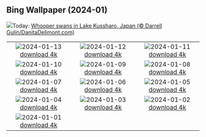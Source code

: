 ## Bing Wallpaper (2024-01)
![](https://www.bing.com/th?id=OHR.HokkaidoSwans_EN-IN2668123953_UHD.jpg&w=1000)Today: [Whooper swans in Lake Kussharo, Japan (© Darrell Gulin/DanitaDelimont.com)](https://www.bing.com/th?id=OHR.HokkaidoSwans_EN-IN2668123953_UHD.jpg)

|      |      |      |
| :----: | :----: | :----: |
|![](https://www.bing.com/th?id=OHR.HanaHighway_EN-IN2324182593_UHD.jpg&pid=hp&w=384&h=216&rs=1&c=4)2024-01-13 [download 4k](https://www.bing.com/th?id=OHR.HanaHighway_EN-IN2324182593_UHD.jpg)|![](https://www.bing.com/th?id=OHR.BukhansanSeoul_EN-IN2243207205_UHD.jpg&pid=hp&w=384&h=216&rs=1&c=4)2024-01-12 [download 4k](https://www.bing.com/th?id=OHR.BukhansanSeoul_EN-IN2243207205_UHD.jpg)|![](https://www.bing.com/th?id=OHR.LynxSnow_EN-IN7700742978_UHD.jpg&pid=hp&w=384&h=216&rs=1&c=4)2024-01-11 [download 4k](https://www.bing.com/th?id=OHR.LynxSnow_EN-IN7700742978_UHD.jpg)|
|![](https://www.bing.com/th?id=OHR.MilopotamosStairs_EN-IN7483499264_UHD.jpg&pid=hp&w=384&h=216&rs=1&c=4)2024-01-10 [download 4k](https://www.bing.com/th?id=OHR.MilopotamosStairs_EN-IN7483499264_UHD.jpg)|![](https://www.bing.com/th?id=OHR.GayathriReservoir_EN-IN7178721819_UHD.jpg&pid=hp&w=384&h=216&rs=1&c=4)2024-01-09 [download 4k](https://www.bing.com/th?id=OHR.GayathriReservoir_EN-IN7178721819_UHD.jpg)|![](https://www.bing.com/th?id=OHR.BerninaPass_EN-IN9489085308_UHD.jpg&pid=hp&w=384&h=216&rs=1&c=4)2024-01-08 [download 4k](https://www.bing.com/th?id=OHR.BerninaPass_EN-IN9489085308_UHD.jpg)|
|![](https://www.bing.com/th?id=OHR.DevilsMarbles_EN-IN6479219710_UHD.jpg&pid=hp&w=384&h=216&rs=1&c=4)2024-01-07 [download 4k](https://www.bing.com/th?id=OHR.DevilsMarbles_EN-IN6479219710_UHD.jpg)|![](https://www.bing.com/th?id=OHR.CrabappleChaffinch_EN-IN8958634852_UHD.jpg&pid=hp&w=384&h=216&rs=1&c=4)2024-01-06 [download 4k](https://www.bing.com/th?id=OHR.CrabappleChaffinch_EN-IN8958634852_UHD.jpg)|![](https://www.bing.com/th?id=OHR.HarbinFestival_EN-IN5886314487_UHD.jpg&pid=hp&w=384&h=216&rs=1&c=4)2024-01-05 [download 4k](https://www.bing.com/th?id=OHR.HarbinFestival_EN-IN5886314487_UHD.jpg)|
|![](https://www.bing.com/th?id=OHR.GoldenGateLight_EN-IN5018210556_UHD.jpg&pid=hp&w=384&h=216&rs=1&c=4)2024-01-04 [download 4k](https://www.bing.com/th?id=OHR.GoldenGateLight_EN-IN5018210556_UHD.jpg)|![](https://www.bing.com/th?id=OHR.VirupakshaTempleIN_EN-IN4741302858_UHD.jpg&pid=hp&w=384&h=216&rs=1&c=4)2024-01-03 [download 4k](https://www.bing.com/th?id=OHR.VirupakshaTempleIN_EN-IN4741302858_UHD.jpg)|![](https://www.bing.com/th?id=OHR.BhutanSolstice_EN-IN4523335748_UHD.jpg&pid=hp&w=384&h=216&rs=1&c=4)2024-01-02 [download 4k](https://www.bing.com/th?id=OHR.BhutanSolstice_EN-IN4523335748_UHD.jpg)|
|![](https://www.bing.com/th?id=OHR.SleepingFox_EN-IN4256691389_UHD.jpg&pid=hp&w=384&h=216&rs=1&c=4)2024-01-01 [download 4k](https://www.bing.com/th?id=OHR.SleepingFox_EN-IN4256691389_UHD.jpg)|